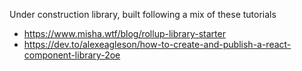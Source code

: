 Under construction library, built following a mix of these tutorials

- https://www.misha.wtf/blog/rollup-library-starter
- https://dev.to/alexeagleson/how-to-create-and-publish-a-react-component-library-2oe
